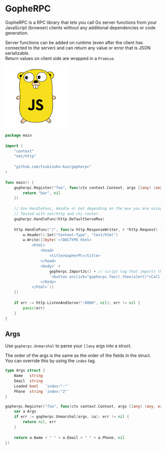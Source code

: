 # GopheRPC

GopheRPC is a RPC library that lets you call Go server functions from your JavaScript (browser) clients without any additional dependencies or code generation.

Server functions can be added on runtime (even after the client has connected to the server) and can return any value or error that is JSON serializable.  
Return values on client side are wrapped in a `Promise`.

<img src="gopherpc.svg" width="200">

```go
package main

import (
	"context"
	"net/http"

	"github.com/tsukinoko-kun/gopherpc"
)

func main() {
	gopherpc.Register("foo", func(ctx context.Context, args []any) (any, error) {
		return "bar", nil
	})

	// Use HandleFunc, Handle or Get depending on the mux you are using.
	// Tested with net/http and chi router.
	gopherpc.HandleFunc(http.DefaultServeMux)

	http.HandleFunc("/", func(w http.ResponseWriter, r *http.Request) {
		w.Header().Set("Content-Type", "text/html")
		w.Write([]byte(`<!DOCTYPE html>
			<html>
				<head>
					<title>GopherPC</title>
				</head>
				<body>` +
					gopherpc.ImportJs() + // script tag that imports the gopherpc.js runtime
					`<button onclick="gopherpc.foo().then(alert)">Call foo</button>
				</body>
			</html>`))
	})

	if err := http.ListenAndServe(":8080", nil); err != nil {
		panic(err)
	}
}
```

## Args

Use `gopherpc.Unmarshal` to parse your `[]any` args into a struct.

The order of the args is the same as the order of the fields in the struct.  
You can override this by using the `index` tag.

```go
type Args struct {
	Name   string
	Email  string
	Loaded bool   `index:"-"`
	Phone  string `index:"2"`
}
```

```go
gopherpc.Register("foo", func(ctx context.Context, args []any) (any, error) {
	var a Args
	if err := gopherpc.Unmarshal(args, &a); err != nil {
		return nil, err
	}

	return a.Name + " " + a.Email + " " + a.Phone, nil
})
```
